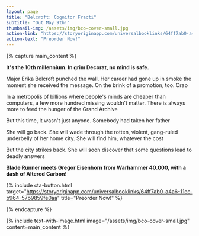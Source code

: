 ```yaml
---
layout: page
title: "Belcroft: Cognitor Fracti"
subtitle: "Out May 9th!"
thumbnail-img: /assets/img/bco-cover-small.jpg
action-link: "https://storyoriginapp.com/universalbooklinks/64ff7ab0-a4a6-11ec-b964-57b9859fe0aa"
action-text: "Preorder Now!"
---
```


{% capture main_content %}
<p><strong>It's the 10th millennium. In grim Decorat, no mind is safe.</strong></p>

<p>Major Erika Belcroft punched the wall. Her career had gone up in smoke the moment she received the message. On the brink of a promotion, too. Crap</p>

<p>In a metropolis of billions where people's minds are cheaper than computers, a few more hundred missing wouldn't matter. There is always more to feed the hunger of the Grand Archive</p>

<p>But this time, it wasn't just anyone. Somebody had taken her father</p>

<p>She will go back. She will wade through the rotten, violent, gang-ruled underbelly of her home city. She will find him, whatever the cost</p>

<p>But the city strikes back. She will soon discover that some questions lead to deadly answers</p>

<p><strong>Blade Runner meets Gregor Eisenhorn from Warhammer 40.000, with a dash of Altered Carbon!</strong></p>

{% include cta-button.html target="https://storyoriginapp.com/universalbooklinks/64ff7ab0-a4a6-11ec-b964-57b9859fe0aa" title="Preorder Now!" %}

{% endcapture %}

{% include text-with-image.html
    image="/assets/img/bco-cover-small.jpg"
    content=main_content
%}


